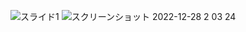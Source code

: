 ![スライド1](https://user-images.githubusercontent.com/86639425/210121878-92ffdac7-5b39-4131-8ebe-3cf23f863bd2.jpeg)
![スクリーンショット 2022-12-28 2 03 24](https://user-images.githubusercontent.com/86639425/210121889-42d718b4-91c8-483b-b306-ab93df5303da.jpg)
